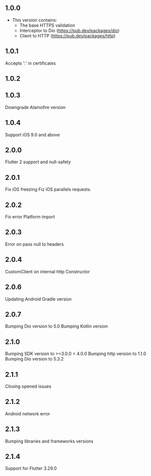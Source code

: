 ## 1.0.0

* This version contains:
  - The base HTTPS validation  
  - Interceptor to Dio (https://pub.dev/packages/dio)
  - Client to HTTP (https://pub.dev/packages/http)
  
## 1.0.1
  
Accepts ':' in certificates

  
## 1.0.2
  

## 1.0.3
  
Downgrade Alamofire version

## 1.0.4
  
Support iOS 9.0 and above 

## 2.0.0

Flutter 2 support and null-safety

## 2.0.1

Fix iOS freezing
Fiz iOS parallels requests.

## 2.0.2

Fix error Platform import

## 2.0.3

Error on pass null to headers

## 2.0.4

CustomClient on internal http Constructor

## 2.0.6

Updating Android Gradle version

## 2.0.7

Bumping Dio version to 5.0
Bumping Kotlin version

## 2.1.0

Bumping SDK version to >=3.0.0 < 4.0.0
Bumping http version to 1.1.0
Bumping Dio version to 5.3.2

## 2.1.1

Closing opened issues

## 2.1.2

Android network error

## 2.1.3

Bumping libraries and frameworks versions

## 2.1.4

Support for Flutter 3.29.0